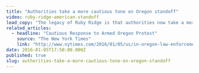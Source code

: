 ```yaml
---
title: "Authorities take a more cautious tone on Oregon standoff"
video: ruby-ridge-american-standoff
lead_copy: "The legacy of Ruby Ridge is that authorities now take a more cautious tone when dealing with standoffs like the one in Oregon"
related_articles:
  - headline: "Cautious Response to Armed Oregon Protest"
    source: "The New York Times"
    link: "http://www.nytimes.com/2016/01/05/us/in-oregon-law-enforcement-faces-dilemma-in-confronting-armed-group.html"
date: 2016-01-05T17:50:00.000Z
published: true
slug: authorities-take-a-more-cautious-tone-on-oregon-standoff
---
```


